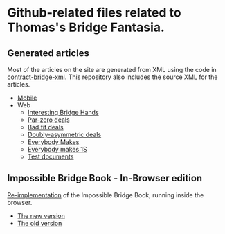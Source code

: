 # Github-related files related to Thomas's Bridge Fantasia.

## Generated articles
Most of the articles on the site are generated from XML using the code in
[contract-bridge-xml](https://github.com/thomasoa/contract-bridge-xml). This repository
also includes the source XML for the articles.

   - [Mobile](mobile/mobile-index.html)
   - Web
      - [Interesting Bridge Hands](articles/hands/)
      - [Par-zero deals](articles/parzero/)
      - [Bad fit deals](articles/badfit/)
      - [Doubly-asymmetric deals](articles/tenaces/)
      - [Everybody Makes](articles/everybody/)
      - [Everybody makes 1S](articles/all1S/)
      - [Test documents](articles/test/)

## Impossible Bridge Book - In-Browser edition

[Re-implementation](https://github.com/thomasoa/IBBJS) of the Impossible Bridge Book, running inside the browser.

- [The new version](impossible/)
- [The old version](https://bridge.thomasoandrews.com/impossible/)
